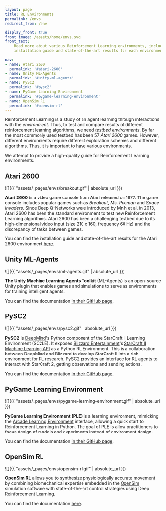 ```yaml
---
layout: page
title: RL Environments
permalink: /envs
redirect_from: /env

display_front: true
front_image: /assets/home/envs.svg
front_text: 
    Read more about various Reinforcement Learning environments, including the
    installation guide and state-of-the-art results for each environment.

nav:
- name: Atari 2600
  permalink: '#atari-2600'
- name: Unity ML-Agents
  permalink: '#unity-ml-agents'
- name: PySC2
  permalink: '#pysc2'
- name: PyGame Learning Environment
  permalink: '#pygame-learning-environment'
- name: OpenSim RL
  permalink: '#opensim-rl'
---
```


Reinforcement Learning is a study of an agent learning through interactions with the *environment*.  Thus, to test and compare results of different reinforcement learning algorithms, we need *testbed environments*. By far the most commonly used testbed has been 57 *Atari 2600* games. However, different environments require different exploration schemes and different algorithms. Thus, it is important to have various environments.

We attempt to provide a high-quality guide for Reinforcement Learning environments.



## Atari 2600

![]({{ "assets/_pages/envs/breakout.gif" | absolute_url }})

**Atari 2600** is a video game console from Atari released on 1977. The game console includes popular games such as *Breakout*, *Ms. Pacman* and *Space Invaders*. Since Deep Q-Networks were introduced by Mnih et al. in 2013, Atari 2600 has been the standard environment to test new Reinforcement Learning algorithms. Atari 2600 has been a challenging testbed due to its high-dimensional video input (size 210 x 160, frequency 60 Hz) and the discrepancy of tasks between games.

You can find the installation guide and state-of-the-art results for the Atari 2600 environment [here](/envs/atari).



## Unity ML-Agents

![]({{ "assets/_pages/envs/ml-agents.gif" | absolute_url }})

**The Unity Machine Learning Agents Toolkit** (ML-Agents) is an open-source Unity plugin that enables games and simulations to serve as environments for training intelligent agents.

You can find the documentation [in their GitHub page](https://github.com/Unity-Technologies/ml-agents/blob/master/docs/Readme.md).



## PySC2

![]({{ "assets/_pages/envs/pysc2.gif" | absolute_url }})

**PySC2** is [DeepMind](http://deepmind.com/)'s Python component of the StarCraft II Learning Environment (SC2LE). It exposes [Blizzard Entertainment](http://blizzard.com/)'s [StarCraft II Machine Learning API](https://github.com/Blizzard/s2client-proto) as a Python RL Environment. This is a collaboration between DeepMind and Blizzard to develop StarCraft II into a rich environment for RL research. PySC2 provides an interface for RL agents to interact with StarCraft 2, getting observations and sending actions.

You can find the documentation [in their GitHub page](https://github.com/deepmind/pysc2).



## PyGame Learning Environment

![]({{ "assets/_pages/envs/pygame-learning-environment.gif" | absolute_url }})

**PyGame Learning Environment (PLE)** is a learning environment, mimicking the [Arcade Learning Environment](https://github.com/mgbellemare/Arcade-Learning-Environment) interface, allowing a quick start to Reinforcement Learning in Python. The goal of PLE is allow practitioners to focus design of models and experiments instead of environment design.

You can find the documentation [in their GitHub page](https://github.com/ntasfi/PyGame-Learning-Environment).



## OpenSim RL

![]({{ "assets/_pages/envs/opensim-rl.gif" | absolute_url }})

**OpenSim RL** allows you to synthesize physiologically accurate movement by combining biomechanical expertise embedded in the [OpenSim](http://opensim.stanford.edu/) simulation software with state-of-the-art control strategies using Deep Reinforcement Learning.

You can find the documentation [here](http://osim-rl.stanford.edu/docs/home/).

